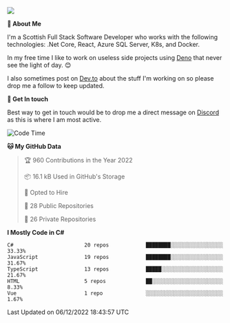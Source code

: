 <img src="https://github.com/jasonhughes94/jasonhughes94/blob/main/header.png?raw=true">

**:tangerine: About Me**

I'm a Scottish Full Stack Software Developer who works with the following technologies: .Net Core, React, Azure SQL Server, K8s, and Docker.

In my free time I like to work on useless side projects using [Deno](https://deno.land/) that never see the light of day. 😊

I also sometimes post on [Dev.to](https://dev.to/jasonhughes94) about the stuff I'm working on so please drop me a follow to keep updated.

**:speech_balloon: Get In touch**

Best way to get in touch would be to drop me a direct message on [Discord](https://discordapp.com/users/206498666976903169) as this is where I am most active.

<!--START_SECTION:waka-->
![Code Time](http://img.shields.io/badge/Code%20Time-1%2C025%20hrs%2032%20mins-blue)

**🐱 My GitHub Data** 

> 🏆 960 Contributions in the Year 2022
 > 
> 📦 16.1 kB Used in GitHub's Storage 
 > 
> 💼 Opted to Hire
 > 
> 📜 28 Public Repositories 
 > 
> 🔑 26 Private Repositories  
 > 
**I Mostly Code in C#** 

```text
C#                       20 repos            ████████░░░░░░░░░░░░░░░░░   33.33% 
JavaScript               19 repos            ████████░░░░░░░░░░░░░░░░░   31.67% 
TypeScript               13 repos            █████░░░░░░░░░░░░░░░░░░░░   21.67% 
HTML                     5 repos             ██░░░░░░░░░░░░░░░░░░░░░░░   8.33% 
Vue                      1 repo              ░░░░░░░░░░░░░░░░░░░░░░░░░   1.67%

```



 Last Updated on 06/12/2022 18:43:57 UTC
<!--END_SECTION:waka-->
